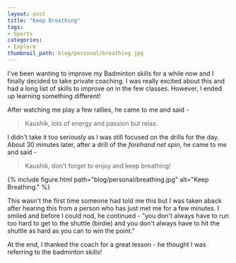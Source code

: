 ```yaml
---
layout: post
title: "Keep Breathing"
tags:
- Sports
categories:
- Explore
thumbnail_path: blog/personal/breathing.jpg
---
```


I've been wanting to improve my Badminton skills for a while now and I finally decided to take private coaching. I was really excited about this and had a long list of skills to improve on in the few classes. However, I ended up learning something different!

After watching me play a few rallies, he came to me and said - 

> Kaushik, lots of energy and passion but relax.

I didn't take it too seriously as I was still focused on the drills for the day. About 30 minutes later, after a drill of the *forehand net spin*, he came to me and said -

> Kaushik, don't forget to enjoy and keep breathing!

{% include figure.html path="blog/personal/breathing.jpg" alt="Keep Breathing." %}

This wasn't the first time someone had told me this but I was taken aback after hearing this from a person who has just met me for a few minutes. I smiled and before I could nod, he continued - "you don't always have to run too hard to get to the shuttle (birdie) and you don't always have to hit the shuttle as hard as you can to win the point."

At the end, I thanked the coach for a great lesson - he thought I was referring to the badminton skills!